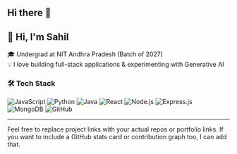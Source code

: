 ## Hi there 👋

## 👋 Hi, I'm Sahil

🎓 Undergrad at NIT Andhra Pradesh (Batch of 2027)  
💡 I love building full-stack applications & experimenting with Generative AI  

### 🛠️ Tech Stack

![JavaScript](https://img.shields.io/badge/-JavaScript-F7DF1E?style=for-the-badge&logo=javascript&logoColor=000)
![Python](https://img.shields.io/badge/-Python-3776AB?style=for-the-badge&logo=python&logoColor=white)
![Java](https://img.shields.io/badge/-Java-007396?style=for-the-badge&logo=java&logoColor=white)
![React](https://img.shields.io/badge/-React-61DAFB?style=for-the-badge&logo=react&logoColor=000)
![Node.js](https://img.shields.io/badge/-Node.js-339933?style=for-the-badge&logo=nodedotjs&logoColor=white)
![Express.js](https://img.shields.io/badge/-Express-000000?style=for-the-badge&logo=express&logoColor=white)
![MongoDB](https://img.shields.io/badge/-MongoDB-47A248?style=for-the-badge&logo=mongodb&logoColor=white)
![GitHub](https://img.shields.io/badge/-GitHub-181717?style=for-the-badge&logo=github&logoColor=white)

---

Feel free to replace project links with your actual repos or portfolio links. If you want to include a GitHub stats card or contribution graph too, I can add that.
